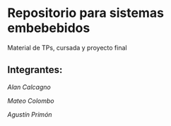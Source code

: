 # Repositorio para sistemas embebebidos

Material de TPs, cursada y proyecto final

## Integrantes:

*Alan Calcagno*

*Mateo Colombo*

*Agustín Primón*

